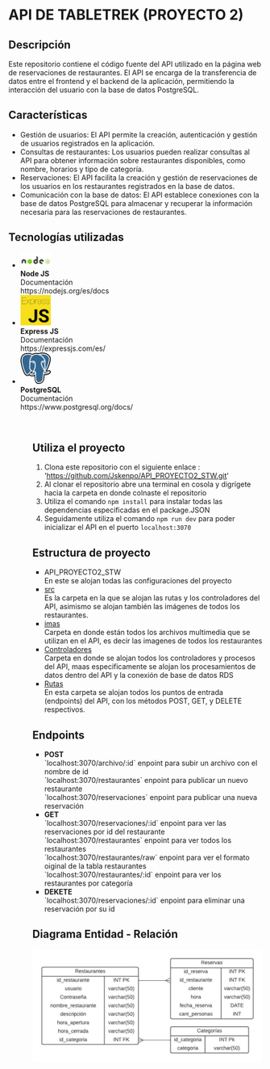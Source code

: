 
# API DE TABLETREK (PROYECTO 2)

## Descripción
Este repositorio contiene el código fuente del API utilizado en la página web de reservaciones de restaurantes. El API se encarga de la transferencia de datos entre el frontend y el backend de la aplicación, permitiendo la interacción del usuario con la base de datos PostgreSQL.

## Características

- Gestión de usuarios: El API permite la creación, autenticación y gestión de usuarios registrados en la aplicación.
- Consultas de restaurantes: Los usuarios pueden realizar consultas al API para obtener información sobre restaurantes disponibles, como nombre, horarios y tipo de categoría.
- Reservaciones: El API facilita la creación y gestión de reservaciones de los usuarios en los restaurantes registrados en la base de datos.
- Comunicación con la base de datos: El API establece conexiones con la base de datos PostgreSQL para almacenar y recuperar la información necesaria para las reservaciones de restaurantes.


## Tecnologías utilizadas

<ul>
    <li>
        <img src="./src/imas/node.jpg" style= "width: 60px; height: auto;"/> 
        <br>
        <b>Node JS</b>
        <br>
        Documentación 
        <br>
        https://nodejs.org/es/docs
    </li>
    <li>
        <img src="./src/imas/ExpressJS.jpg" style= "width: 60px; height: auto;"/> 
        <br>
        <b>Express JS</b>
        <br>
        Documentación 
        <br>
        https://expressjs.com/es/
    </li>
    <li>
        <img src="./src/imas/postgres.png" style= "width: 60px; height: auto;"/> 
        <br>
        <b>PostgreSQL</b>
        <br>
        Documentación 
        <br>
        https://www.postgresql.org/docs/
    </li>
<ul>
 <br>

## Utiliza el proyecto
1. Clona este repositorio con el siguiente enlace : 'https://github.com/Jskenpo/API_PROYECTO2_STW.git'
    <br>
2. Al clonar el repositorio abre una terminal en cosola y digrígete hacia la carpeta en donde colnaste el repositorio 
    <br>
3. Utiliza el comando `npm install` para instalar todas las dependencias especificadas en el package.JSON
    <br>
4. Seguidamente utiliza el comando `npm run dev` para poder inicializar el API en el puerto `localhost:3070`


## Estructura de proyecto
  <ul>
      <li>
          API_PROYECTO2_STW
          <br>
          En este se alojan todas las configuraciones del proyecto     
      </li>
      <li>
          <a href='./src'>src</a>
          <br>
          Es la carpeta en la que se alojan las rutas y los controladores del API, asimismo se alojan también las imágenes de todos los restaurantes.
      </li>
      <li>
          <a href='./src/imas'>imas</a>
          <br>
          Carpeta en donde están todos los archivos multimedia que se utilizan en el API, es decir las imagenes de todos los restaurantes 
      </li>
      <li>
          <a href='./src/controllers'>Controladores</a>
          <br>
          Carpeta en donde se alojan todos los controladores y procesos del API, maas especificamente se alojan los procesamientos de datos dentro del API y la conexión de base de datos RDS
      </li>
      <li>
          <a href='./src/routes'>Rutas</a>
          <br>
          En esta carpeta se alojan todos los puntos de entrada (endpoints) del API, con los métodos POST, GET, y DELETE respectivos.
      </li>
  </ul>

  ## Endpoints
  <ul>
      <li>
        <b>POST</b>
          <br>
          `localhost:3070/archivo/:id` enpoint para subir un archivo con el nombre de id
          <br>
          `localhost:3070/restaurantes` enpoint para publicar un nuevo restaurante 
          <br>
          `localhost:3070/reservaciones`  enpoint para publicar una nueva reservación
      </li>
      <li>
          <b>GET</b>
          <br>
          `localhost:3070/reservaciones/:id` enpoint para ver las reservaciones por id del restaurante
          <br>
          `localhost:3070/restaurantes`  enpoint para ver todos los restaurantes 
          <br>
          `localhost:3070/restaurantes/raw`  enpoint para ver el formato oiginal de la tabla restaurantes
          <br>
          `localhost:3070/restaurantes/:id`  enpoint para ver los restaurantes por categoría
      </li>
      <li>
          <b>DEKETE</b>
          <br>
          `localhost:3070/reservaciones/:id` enpoint para eliminar una reservación por su id
      </li>
  </ul>
    
 ## Diagrama Entidad - Relación
 <img src="./src/imas/ER_P2_STW.jpeg"/>


